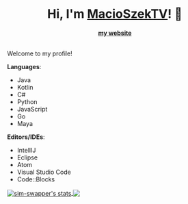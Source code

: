 <h1 align="center">Hi, I'm <a href="https://github.com/MacioSzekTV">MacioSzekTV</a>! 👋</h1>
<div align="center">
	<strong><a href="https://macioszektv.eu">my website</a></strong>
</div>

<br/>

Welcome to my profile!<br/>

**Languages**: <br/>
- Java
- Kotlin
- C#
- Python
- JavaScript
- Go 
- Maya

**Editors/IDEs**: <br/>
- IntellIJ
- Eclipse
- Atom
- Visual Studio Code
- Code::Blocks

<a href="https://github.com/macioszektv">
  <img align="center" src="https://github-readme-stats.vercel.app/api?username=macioszektv&show_icons=true&include_all_commits=true&show_icons=true&title_color=fff&icon_color=79ff97&text_color=9f9f9f&bg_color=232323" alt="sim-swapper's stats" />
  <a href="https://github.com/macioszektv?tab=repositories">
  <img align="center" src="https://github-readme-stats.vercel.app/api/top-langs/?username=macioszektv&layout=compact&show_icons=true&title_color=fff&icon_color=79ff97&text_color=9f9f9f&bg_color=232323" />
</a>
</a>
